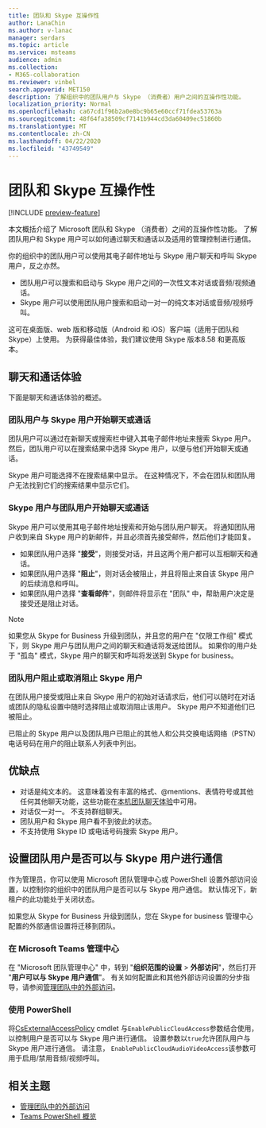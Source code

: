 ```yaml
---
title: 团队和 Skype 互操作性
author: LanaChin
ms.author: v-lanac
manager: serdars
ms.topic: article
ms.service: msteams
audience: admin
ms.collection:
- M365-collaboration
ms.reviewer: vinbel
search.appverid: MET150
description: 了解组织中的团队用户与 Skype （消费者）用户之间的互操作性功能。
localization_priority: Normal
ms.openlocfilehash: ca67cd1f96b2a0e8bc9b65e60ccf71fdea53763a
ms.sourcegitcommit: 48f64fa38509cf7141b944cd3da60409ec51860b
ms.translationtype: MT
ms.contentlocale: zh-CN
ms.lasthandoff: 04/22/2020
ms.locfileid: "43749549"
---
```

# <a name="teams-and-skype-interoperability"></a>团队和 Skype 互操作性

[!INCLUDE [preview-feature](includes/preview-feature.md)]

本文概括介绍了 Microsoft 团队和 Skype （消费者）之间的互操作性功能。 了解团队用户和 Skype 用户可以如何通过聊天和通话以及适用的管理控制进行通信。

你的组织中的团队用户可以使用其电子邮件地址与 Skype 用户聊天和呼叫 Skype 用户，反之亦然。

- 团队用户可以搜索和启动与 Skype 用户之间的一次性文本对话或音频/视频通话。
- Skype 用户可以使用团队用户搜索和启动一对一的纯文本对话或音频/视频呼叫。

这可在桌面版、web 版和移动版（Android 和 iOS）客户端（适用于团队和 Skype）上使用。 为获得最佳体验，我们建议使用 Skype 版本8.58 和更高版本。

## <a name="chat-and-calling-experience"></a>聊天和通话体验

下面是聊天和通话体验的概述。

### <a name="teams-user-starts-a-chat-or-call-with-a-skype-user"></a>团队用户与 Skype 用户开始聊天或通话

团队用户可以通过在新聊天或搜索栏中键入其电子邮件地址来搜索 Skype 用户。  然后，团队用户可以在搜索结果中选择 Skype 用户，以便与他们开始聊天或通话。

Skype 用户可能选择不在搜索结果中显示。 在这种情况下，不会在团队和团队用户无法找到它们的搜索结果中显示它们。

### <a name="skype-user-starts-a-chat-or-call-with-a-teams-user"></a>Skype 用户与团队用户开始聊天或通话

Skype 用户可以使用其电子邮件地址搜索和开始与团队用户聊天。 将通知团队用户收到来自 Skype 用户的新邮件，并且必须首先接受邮件，然后他们才能回复。

- 如果团队用户选择 "**接受**"，则接受对话，并且这两个用户都可以互相聊天和通话。
- 如果团队用户选择 "**阻止**"，则对话会被阻止，并且将阻止来自该 Skype 用户的后续消息和呼叫。
- 如果团队用户选择 "**查看邮件**"，则邮件将显示在 "团队" 中，帮助用户决定是接受还是阻止对话。

> [!NOTE]
> 如果您从 Skype for Business 升级到团队，并且您的用户在 "仅限工作组" 模式下，则 Skype 用户与团队用户之间的聊天和通话将发送给团队。 如果你的用户处于 "孤岛" 模式，Skype 用户的聊天和呼叫将发送到 Skype for business。

### <a name="teams-user-blocks-or-unblocks-a-skype-user"></a>团队用户阻止或取消阻止 Skype 用户

在团队用户接受或阻止来自 Skype 用户的初始对话请求后，他们可以随时在对话或团队的隐私设置中随时选择阻止或取消阻止该用户。 Skype 用户不知道他们已被阻止。

已阻止的 Skype 用户以及团队用户已阻止的其他人和公共交换电话网络（PSTN）电话号码在用户的阻止联系人列表中列出。

## <a name="limitations"></a>优缺点

- 对话是纯文本的。 这意味着没有丰富的格式、@mentions、表情符号或其他任何其他聊天功能，这些功能在[本机团队聊天体验](native-chat-for-external-users.md)中可用。
- 对话仅一对一。 不支持群组聊天。
- 团队用户和 Skype 用户看不到彼此的状态。
- 不支持使用 Skype ID 或电话号码搜索 Skype 用户。

## <a name="set-whether-teams-users-can-communicate-with-skype-users"></a>设置团队用户是否可以与 Skype 用户进行通信

作为管理员，你可以使用 Microsoft 团队管理中心或 PowerShell 设置外部访问设置，以控制你的组织中的团队用户是否可以与 Skype 用户通信。 默认情况下，新租户的此功能处于关闭状态。

如果您从 Skype for Business 升级到团队，您在 Skype for business 管理中心配置的外部通信设置将迁移到团队。

### <a name="in-the-microsoft-teams-admin-center"></a>在 Microsoft Teams 管理中心

在 "Microsoft 团队管理中心" 中，转到 "**组织范围的设置** > **外部访问**"，然后打开 "**用户可以与 Skype 用户通信**"。 有关如何配置此和其他外部访问设置的分步指导，请参阅[管理团队中的外部访问](https://docs.microsoft.com/microsoftteams/manage-external-access#allow-or-block-domains)。

### <a name="using-powershell"></a>使用 PowerShell

将[CsExternalAccessPolicy](https://docs.microsoft.com/powershell/module/skype/set-csexternalaccesspolicy) cmdlet 与```EnablePublicCloudAccess```参数结合使用，以控制用户是否可以与 Skype 用户进行通信。 设置参数以```true```允许团队用户与 Skype 用户进行通信。 请注意， ```EnablePublicCloudAudioVideoAccess```该参数可用于启用/禁用音频/视频呼叫。

## <a name="related-topics"></a>相关主题

- [管理团队中的外部访问](manage-external-access.md)
- [Teams PowerShell 概览](teams-powershell-overview.md)

